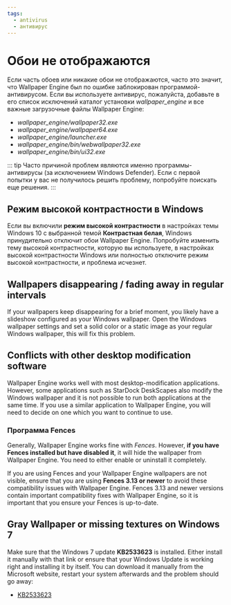```yaml
---
tags:
  - antivirus
  - антивирус
---
```


# Обои не отображаются

Если часть обоев или никакие обои не отображаются, часто это значит, что Wallpaper Engine был по ошибке заблокирован программой-антивирусом. Если вы используете антивирус, пожалуйста, добавьте в его список исключений каталог установки *wallpaper_engine* и все важные загрузочные файлы Wallpaper Engine:

* *wallpaper_engine/wallpaper32.exe*
* *wallpaper_engine/wallpaper64.exe*
* *wallpaper_engine/launcher.exe*
* *wallpaper_engine/bin/webwallpaper32.exe*
* *wallpaper_engine/bin/ui32.exe*

::: tip
Часто причиной проблем являются именно программы-антивирусы (за исключением Windows Defender). Если с первой попытки у вас не получилось решить проблему, попробуйте поискать еще решения.
:::

## Режим высокой контрастности в Windows

Если вы включили **режим высокой контрастности** в настройках темы Windows 10 с выбранной темой **Контрастная белая**, Windows принудительно отключит обои Wallpaper Engine. Попробуйте изменить тему высокой контрастности, которую вы используете, в настройках высокой контрастности Windows или полностью отключите режим высокой контрастности, и проблема исчезнет.

## Wallpapers disappearing / fading away in regular intervals

If your wallpapers keep disappearing for a brief moment, you likely have a slideshow configured as your Windows wallpaper. Open the Windows wallpaper settings and set a solid color or a static image as your regular Windows wallpaper, this will fix this problem.

## Conflicts with other desktop modification software

Wallpaper Engine works well with most desktop-modification applications. However, some applications such as StarDock DeskScapes also modify the Windows wallpaper and it is not possible to run both applications at the same time. If you use a similar application to Wallpaper Engine, you will need to decide on one which you want to continue to use.

### Программа Fences

Generally, Wallpaper Engine works fine with *Fences*. However, **if you have Fences installed but have disabled it**, it will hide the wallpaper from Wallpaper Engine. You need to either enable or uninstall it completely.

If you are using Fences and your Wallpaper Engine wallpapers are not visible, ensure that you are using **Fences 3.13 or newer** to avoid these compatibility issues with Wallpaper Engine. Fences 3.13 and newer versions contain important compatibility fixes with Wallpaper Engine, so it is important that you ensure your Fences is up-to-date.

## Gray Wallpaper or missing textures on Windows 7

Make sure that the Windows 7 update **KB2533623** is installed. Either install it manually with that link or ensure that your Windows Update is working right and installing it by itself. You can download it manually from the Microsoft website, restart your system afterwards and the problem should go away:

* [KB2533623](https://support.microsoft.com/ru-ru/help/2533623/microsoft-security-advisory-insecure-library-loading-could-allow-remot)